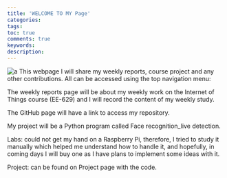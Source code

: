 ```yaml
---
title: 'WELCOME TO MY Page'
categories: 
tags: 
toc: true
comments: true
keywords: 
description: 
---
```


![a](/images/IoT-Device-Attacks.jpg)
This webpage I will share my weekly reports, course project and any other contributions. All can be accessed using the top navigation menu:

The weekly reports page will be about my weekly work on the Internet of Things course (EE-629) and I will record the content of my weekly study.

The GitHub page will have a link to access my repository.

My project will be a Python program called Face recognition_live detection. 



Labs: could not get my hand on a Raspberry Pi, therefore, I tried to study it manually which helped me understand how to handle it, and hopefully, in coming days I will buy one as I have plans to implement some ideas with it.

Project: can be found on Project page with the code.

